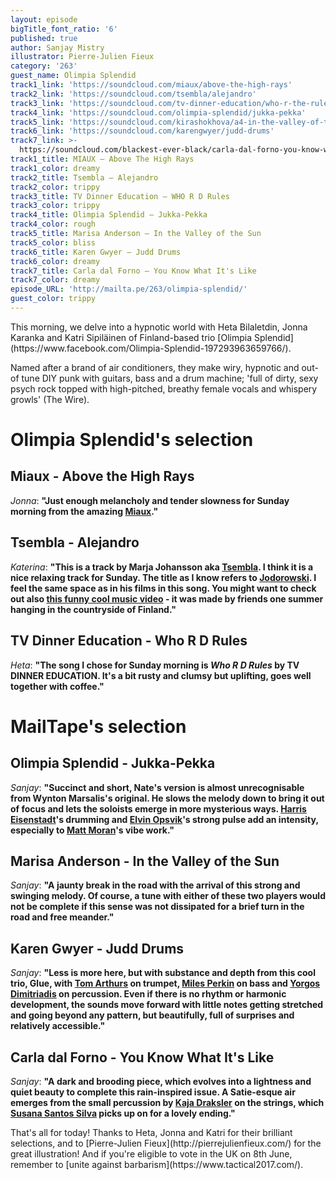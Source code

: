 ```yaml
---
layout: episode
bigTitle_font_ratio: '6'
published: true
author: Sanjay Mistry
illustrator: Pierre-Julien Fieux
category: '263'
guest_name: Olimpia Splendid
track1_link: 'https://soundcloud.com/miaux/above-the-high-rays'
track2_link: 'https://soundcloud.com/tsembla/alejandro'
track3_link: 'https://soundcloud.com/tv-dinner-education/who-r-the-rules'
track4_link: 'https://soundcloud.com/olimpia-splendid/jukka-pekka'
track5_link: 'https://soundcloud.com/kirashokhova/a4-in-the-valley-of-the-sun'
track6_link: 'https://soundcloud.com/karengwyer/judd-drums'
track7_link: >-
  https://soundcloud.com/blackest-ever-black/carla-dal-forno-you-know-what-its-like
track1_title: MIAUX — Above The High Rays
track1_color: dreamy
track2_title: Tsembla — Alejandro
track2_color: trippy
track3_title: TV Dinner Education — WHO R D Rules
track3_color: trippy
track4_title: Olimpia Splendid — Jukka-Pekka
track4_color: rough
track5_title: Marisa Anderson — In the Valley of the Sun
track5_color: bliss
track6_title: Karen Gwyer — Judd Drums
track6_color: dreamy
track7_title: Carla dal Forno — You Know What It's Like
track7_color: dreamy
episode_URL: 'http://mailta.pe/263/olimpia-splendid/'
guest_color: trippy
---
```

<p id="introduction">This morning, we delve into a hypnotic world with Heta Bilaletdin, Jonna Karanka and Katri Sipiläinen of Finland-based trio [Olimpia Splendid](https://www.facebook.com/Olimpia-Splendid-197293963659766/).</p>
<p>Named after a brand of air conditioners, they make wiry, hypnotic and out-of tune DIY punk with guitars, bass and a drum machine; 'full of dirty, sexy psych rock topped with high-pitched, breathy female vocals and whispery growls' (The Wire).</p>

# Olimpia Splendid's selection


## Miaux - Above the High Rays
_Jonna_: **"**Just enough melancholy and tender slowness for Sunday morning from the amazing [Miaux](https://www.facebook.com/miamiaux/).**"**

## Tsembla - Alejandro
_Katerina_: **"**This is a track by Marja Johansson aka [Tsembla](http://tsembla.com/). I think it is a nice relaxing track for Sunday. The title as I know refers to [Jodorowski](https://en.wikipedia.org/wiki/Alejandro_Jodorowsky). I feel the same space as in his films in this song. You might want to check out also [this funny cool music video](https://www.youtube.com/watch?v=z4gFjvCMIbM) - it was made by friends one summer hanging in the countryside of Finland.**"**

## TV Dinner Education - Who R D Rules
_Heta_: **"**The song I chose for Sunday morning is _Who R D Rules_ by TV DINNER EDUCATION. It's a bit rusty and clumsy but uplifting, goes well together with coffee.**"**

# MailTape's selection

## Olimpia Splendid - Jukka-Pekka
_Sanjay_: **"**Succinct and short, Nate's version is almost unrecognisable from Wynton Marsalis's original. He slows the melody down to bring it out of focus and lets the soloists emerge in more mysterious ways. [Harris Eisenstadt](http://www.harriseisenstadt.com/)'s drumming and [Elvin Opsvik](http://eivindopsvik.com/)'s strong pulse add an intensity, especially to [Matt Moran](http://mattmoran.com/bio.html)'s vibe work.**"**

## Marisa Anderson - In the Valley of the Sun
_Sanjay_: **"**A jaunty break in the road with the arrival of this strong and swinging melody. Of course, a tune with either of these two players would not be complete if this sense was not dissipated for a brief turn in the road and free meander.**"**

## Karen Gwyer - Judd Drums
_Sanjay_: **"**Less is more here, but with substance and depth from this cool trio, Glue, with [Tom Arthurs](http://www.tomarthurs.co.uk/) on trumpet, [Miles Perkin](http://www.milesperkin.com/) on bass and [Yorgos Dimitriadis](https://yorgosdimitriadis.com/) on percussion. Even if there is no rhythm or harmonic development, the sounds move forward with little notes getting stretched and going beyond any pattern, but beautifully, full of surprises and relatively accessible.**"**

## Carla dal Forno - You Know What It's Like
_Sanjay_: **"**A dark and brooding piece, which evolves into a lightness and quiet beauty to complete this rain-inspired issue. A Satie-esque air emerges from the small percussion by [Kaja Draksler](https://www.youtube.com/playlist?list=PL6Gpvgcu3X_MyVWaSeJLwMeFAV_ALhQj-) on the strings, which [Susana Santos Silva](https://susanasantossilva.com/) picks up on for a lovely ending.**"**

<p id="outroduction">That's all for today! Thanks to Heta, Jonna and Katri for their brilliant selections, and to [Pierre-Julien Fieux](http://pierrejulienfieux.com/) for the great illustration! And if you're eligible to vote in the UK on 8th June, remember to [unite against barbarism](https://www.tactical2017.com/).</p>
